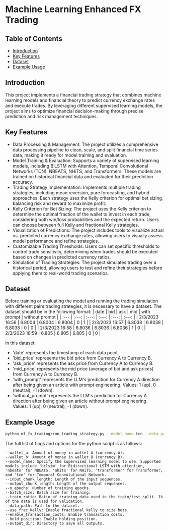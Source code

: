 # Machine Learning Enhanced FX Trading

## Table of Contents
- [Introduction](#introduction)
- [Key Features](#key-features)
- [Dataset](#dataset)
- [Example Usage](#example-usage)

## Introduction
This project implements a financial trading strategy that combines machine learning models and financial theory to predict currency exchange rates and execute trades. By leveraging different supervised learning models, the project aims to optimize financial decision-making through precise prediction and risk management techniques.

## Key Features
- Data Processing & Management: The project utilizes a comprehensive data processing pipeline to clean, scale, and split financial time series data, making it ready for model training and evaluation.
- Model Training & Evaluation: Supports a variety of supervised learning models, including BiLSTM with Attention, Temporal Convolutional Networks (TCN), NBEATS, NHiTS, and Transformers. These models are trained on historical financial data and evaluated for their prediction accuracy.
- Trading Strategy Implementation: Implements multiple trading strategies, including mean reversion, pure forecasting, and hybrid approaches. Each strategy uses the Kelly criterion for optimal bet sizing, balancing risk and reward to maximize profit.
- Kelly Criterion for Bet Sizing: The project uses the Kelly criterion to determine the optimal fraction of the wallet to invest in each trade, considering both win/loss probabilities and the expected return. Users can choose between full Kelly and fractional Kelly strategies.
- Visualization of Predictions: The project includes tools to visualize actual vs. predicted currency exchange rates, allowing users to visually assess model performance and refine strategies.
- Customizable Trading Thresholds: Users can set specific thresholds to control trade sensitivity, determining when trades should be executed based on changes in predicted currency ratios.
- Simulation of Trading Strategies: The project simulates trading over a historical period, allowing users to test and refine their strategies before applying them to real-world trading scenarios.

## Dataset
Before training or evaluating the model and running the trading simulation with different pairs trading strategies, it is necessary to have a dataset. The dataset should be in the following format:
| date	            | bid | ask | mid | with prompt | without prompt |
| :---                  | :---:  | :---:  | :---:  | :---:  | :---:  |
| 2/3/2023 16:56	| 6.8004     | 6.8004     | 6.8004     | 0            | 1     |
| 2/3/2023 16:57	| 6.8038	 | 6.8038	  | 6.8038	   | 0            | 0     |
| 2/3/2023 16:58	| 6.8036	 | 6.8036	  | 6.8036	   | 1            | 0     |
| 2/3/2023 16:59	| 6.805	 | 6.805	  | 6.805	   | 0            | 0	  |

In this dataset:
- 'date' represents the timestamp of each data point.
- 'bid_price' represents the bid price from Currency A to Currency B.
- 'ask_price' represents the ask price from Currency A to Currency B.
- 'mid_price' represents the mid price (average of bid and ask prices) from Currency A to Currency B.
- 'with_prompt' represents the LLM's prediction for Currency A direction after being given an article with prompt engineering. Values: 1 (up), 0 (neutral), -1 (down).
- 'without_prompt' represents the LLM's prediction for Currency A direction after being given an article without prompt engineering. Values: 1 (up), 0 (neutral), -1 (down).

## Example Usage
```bash
python ml_fx_trading/run_trading_strategy.py --model_name tcn --data_path /path/to/data --n_epochs 50 --output_dir results/without_trx_cost --use_frac_kelly
```

The full list of flags and options for the python script is as follows:
```
--wallet_a: Amount of money in wallet A (currency A).
--wallet_b: Amount of money in wallet B (currency B).
--model_name: Specify the supervised learning model to use. Supported models include 'bilstm' for Bidirectional LSTM with attention, 'nbeats' for NBEATS, 'nhits' for NHiTS, 'transformer' for Transformer, and 'tcn' for Temporal Convolutional Network.
--input_chunk_length: Length of the input sequences.
--output_chunk_length: Length of the output sequences.
--n_epochs: Number of training epochs.
--batch_size: Batch size for training.
--train_ratio: Ratio of training data used in the train/test split. 1% of the data is used for validation.
--data_path: Path to the dataset.
--use_frac_kelly: Enable fractional kelly to size bets.
--enable_transaction_costs: Enable transaction costs.
--hold_position: Enable holding position.
--output_dir: Directory to save all outputs.
```

